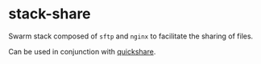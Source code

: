 # stack-share

Swarm stack composed of `sftp` and `nginx` to facilitate the sharing of files.

Can be used in conjunction with [quickshare](https://github.com/GrimKriegor/dotfiles/blob/master/.scripts/quickshare).
